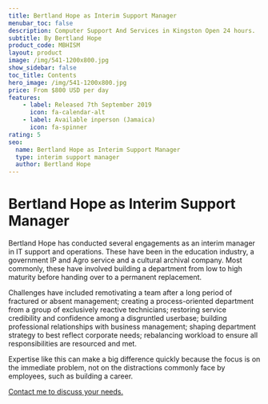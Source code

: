 ```yaml
---
title: Bertland Hope as Interim Support Manager
menubar_toc: false
description: Computer Support And Services in Kingston Open 24 hours.
subtitle: By Bertland Hope
product_code: MBHISM
layout: product
image: /img/541-1200x800.jpg
show_sidebar: false
toc_title: Contents
hero_image: /img/541-1200x800.jpg
price: From $800 USD per day
features:
    - label: Released 7th September 2019 
      icon: fa-calendar-alt
    - label: Available inperson (Jamaica)
      icon: fa-spinner
rating: 5
seo:
  name: Bertland Hope as Interim Support Manager
  type: interim support manager
  author: Bertland Hope
---
```


# Bertland Hope as Interim Support Manager

Bertland Hope has conducted several engagements as an interim manager in IT support and operations. These have been in the education industry, a government IP and Agro service and a cultural archival company. Most commonly, these have involved building a department from low to high maturity before handing over to a permanent replacement.

Challenges have included remotivating a team after a long period of fractured or absent management; creating a process-oriented department from a group of exclusively reactive technicians; restoring service credibility and confidence among a disgruntled userbase; building professional relationships with business management; shaping department strategy to best reflect corporate needs; rebalancing workload to ensure all responsibilities are resourced and met.

Expertise like this can make a big difference quickly because the focus is on the immediate problem, not on the distractions commonly face by employees, such as building a career. 

<div class="buttons is-centered">
<a href="/connect/" class="button is-info" target="_blank">Contact me to discuss your needs.</a>
</div>

